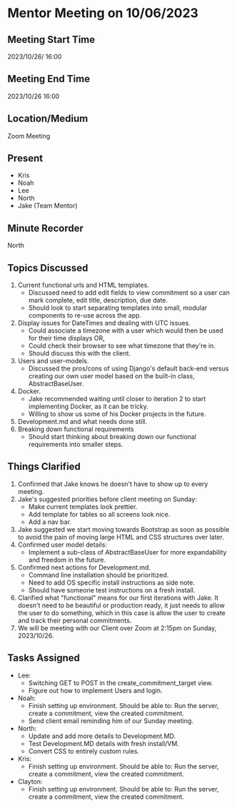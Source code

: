 # Mentor Meeting on 10/06/2023

## Meeting Start Time

2023/10/26/ 16:00

## Meeting End Time

2023/10/26 16:00

## Location/Medium

Zoom Meeting

## Present

- Kris
- Noah
- Lee
- North
- Jake (Team Mentor)

## Minute Recorder

North

## Topics Discussed

1. Current functional urls and HTML templates.
   - Discussed need to add edit fields to view commitment so a user can mark complete, edit title, description, due date.
   - Should look to start separating templates into small, modular components to re-use across the app.
2. Display issues for DateTimes and dealing with UTC issues.
   - Could associate a timezone with a user which would then be used for their time displays OR,
   - Could check their browser to see what timezone that they're in.
   - Should discuss this with the client.
3. Users and user-models.
   - Discussed the pros/cons of using Django's default back-end versus creating our own user model based on the built-in class, AbstractBaseUser.
4. Docker.
   - Jake recommended waiting until closer to iteration 2 to start implementing Docker, as it can be tricky.
   - Willing to show us some of his Docker projects in the future.
5. Development.md and what needs done still.
6. Breaking down functional requirements
   - Should start thinking about breaking down our functional requirements into smaller steps.

## Things Clarified

1. Confirmed that Jake knows he doesn't have to show up to every meeting.
2. Jake's suggested priorities before client meeting on Sunday:
   - Make current templates look prettier.
   - Add template for tables so all screens look nice.
   - Add a nav bar.
3. Jake suggested we start moving towards Bootstrap as soon as possible to avoid the pain of moving large HTML and CSS structures over later.
4. Confirmed user model details:
   - Implement a sub-class of AbstractBaseUser for more expandability and freedom in the future.
5. Confirmed next actions for Development.md.
   - Command line installation should be prioritized.
   - Need to add OS specific install instructions as side note.
   - Should have someone test instructions on a fresh install.
6. Clarified what "functional" means for our first iterations with Jake. It doesn't need to be beautiful or production ready, it just needs to allow the user to do something, which in this case is allow the user to create and track their personal commitments.
7. We will be meeting with our Client over Zoom at 2:15pm on Sunday, 2023/10/26.

## Tasks Assigned

- Lee:
  - Switching GET to POST in the create_commitment_target view.
  - Figure out how to implement Users and login.
- Noah:
  - Finish setting up environment. Should be able to: Run the server, create a commitment, view the created commitment.
  - Send client email reminding him of our Sunday meeting.
- North:
  - Update and add more details to Development.MD.
  - Test Development.MD details with fresh install/VM.
  - Convert CSS to entirely custom rules.
- Kris:
  - Finish setting up environment. Should be able to: Run the server, create a commitment, view the created commitment.
- Clayton:
  - Finish setting up environment. Should be able to: Run the server, create a commitment, view the created commitment.
